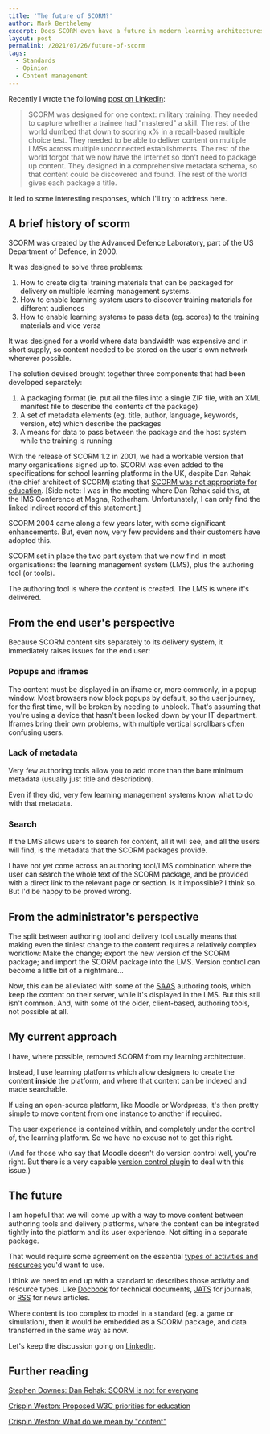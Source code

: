 ```yaml
---
title: 'The future of SCORM?'
author: Mark Berthelemy
excerpt: Does SCORM even have a future in modern learning architectures?
layout: post
permalink: /2021/07/26/future-of-scorm
tags:
  - Standards
  - Opinion
  - Content management
---
```

Recently I wrote the following [post on LinkedIn](https://www.linkedin.com/posts/markberthelemy_scorm-versions-the-evolution-of-the-elearning-activity-6820236617282797568-QmWc):

> SCORM was designed for one context: military training. They needed to capture whether a trainee had "mastered" a skill. The rest of the world dumbed that down to scoring x% in a recall-based multiple choice test. They needed to be able to deliver content on multiple LMSs across multiple unconnected establishments. The rest of the world forgot that we now have the Internet so don't need to package up content. They designed in a comprehensive metadata schema, so that content could be discovered and found. The rest of the world gives each package a title.

It led to some interesting responses, which I'll try to address here.

## A brief history of scorm

SCORM was created by the Advanced Defence Laboratory, part of the US Department of Defence, in 2000.

It was designed to solve three problems:

1. How to create digital training materials that can be packaged for delivery on multiple learning management systems.
2. How to enable learning system users to discover training materials for different audiences
3. How to enable learning systems to pass data (eg. scores) to the training materials and vice versa

It was designed for a world where data bandwidth was expensive and in short supply, so content needed to be stored on the user's own network wherever possible.

The solution devised brought together three components that had been developed separately:

1. A packaging format (ie. put all the files into a single ZIP file, with an XML manifest file to describe the contents of the package)
2. A set of metadata elements (eg. title, author, language, keywords, version, etc) which describe the packages
3. A means for data to pass between the package and the host system while the training is running

With the release of SCORM 1.2 in 2001, we had a workable version that many organisations signed up to. SCORM was even added to the specifications for school learning platforms in the UK, despite Dan Rehak (the chief architect of SCORM) stating that [SCORM was not appropriate for education](https://www.downes.ca/post/4410). [Side note: I was in the meeting where Dan Rehak said this, at the IMS Conference at Magna, Rotherham. Unfortunately, I can only find the linked indirect record of this statement.]

SCORM 2004 came along a few years later, with some significant enhancements. But, even now, very few providers and their customers have adopted this.

SCORM set in place the two part system that we now find in most organisations: the learning management system (LMS), plus the authoring tool (or tools).

The authoring tool is where the content is created. The LMS is where it's delivered.

## From the end user's perspective

Because SCORM content sits separately to its delivery system, it immediately raises issues for the end user:

### Popups and iframes

The content must be displayed in an iframe or, more commonly, in a popup window. Most browsers now block popups by default, so the user journey, for the first time, will be broken by needing to unblock. That's assuming that you're using a device that hasn't been locked down by your IT department. Iframes bring their own problems, with multiple vertical scrollbars often confusing users.

### Lack of metadata

Very few authoring tools allow you to add more than the bare minimum metadata (usually just title and description).

Even if they did, very few learning management systems know what to do with that metadata.

### Search

If the LMS allows users to search for content, all it will see, and all the users will find, is the metadata that the SCORM packages provide.

I have not yet come across an authoring tool/LMS combination where the user can search the whole text of the SCORM package, and be provided with a direct link to the relevant page or section. Is it impossible? I think so. But I'd be happy to be proved wrong.

## From the administrator's perspective

The split between authoring tool and delivery tool usually means that making even the tiniest change to the content requires a relatively complex workflow: Make the change; export the new version of the SCORM package; and import the SCORM package into the LMS. Version control can become a little bit of a nightmare...

Now, this can be alleviated with some of the [SAAS](https://en.wikipedia.org/wiki/Software_as_a_service) authoring tools, which keep the content on their server, while it's displayed in the LMS. But this still isn't common. And, with some of the older, client-based, authoring tools, not possible at all.

## My current approach

I have, where possible, removed SCORM from my learning architecture.

Instead, I use learning platforms which allow designers to create the content **inside** the platform, and where that content can be indexed and made searchable.

If using an open-source platform, like Moodle or Wordpress, it's then pretty simple to move content from one instance to another if required.

The user experience is contained within, and completely under the control of, the learning platform. So we have no excuse not to get this right.

(And for those who say that Moodle doesn't do version control well, you're right. But there is a very capable [version control plugin](https://www.opensourcelearning.co.uk/moodleversioncontrol) to deal with this issue.)

## The future

I am hopeful that we will come up with a way to move content between authoring tools and delivery platforms, where the content can be integrated tightly into the platform and its user experience. Not sitting in a separate package.

That would require some agreement on the essential [types of activities and resources](https://edtechnow.net/2012/04/03/what-do-we-mean-by-content/) you'd want to use.

I think we need to end up with a standard to describes those activity and resource types. Like [Docbook](https://docbook.org/) for technical documents, [JATS](https://jats.nlm.nih.gov/) for journals, or [RSS](https://en.wikipedia.org/wiki/RSS) for news articles.

Where content is too complex to model in a standard (eg. a game or simulation), then it would be embedded as a SCORM package, and data transferred in the same way as now.

Let's keep the discussion going on [LinkedIn](https://www.linkedin.com/posts/markberthelemy_scorm-versions-the-evolution-of-the-elearning-activity-6820236617282797568-QmWc/).

## Further reading

[Stephen Downes: Dan Rehak: SCORM is not for everyone](https://www.downes.ca/post/4410)

[Crispin Weston: Proposed W3C priorities for education](https://edtechnow.net/2015/02/22/w3c_priorities/)

[Crispin Weston: What do we mean by "content"](https://edtechnow.net/2012/04/03/what-do-we-mean-by-content/)
